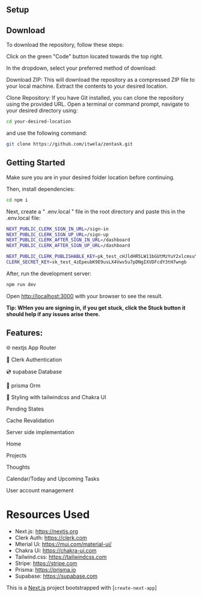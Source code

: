 ## Setup

Download
---

To download the repository, follow these steps:

Click on the green "Code" button located towards the top right.

In the dropdown, select your preferred method of download:

Download ZIP: This will download the repository as a compressed ZIP file to your local machine. Extract the contents to your desired location.

Clone Repository: If you have Git installed, you can clone the repository using the provided URL. Open a terminal or command prompt, navigate to your desired directory using: 

```bash
cd your-desired-location 
```

and use the following command:

```bash
git clone https://github.com/itwela/zentask.git
```

## Getting Started

Make sure you are in your desired folder location before continuing.

Then, install dependencies:

```bash
cd npm i
```
Next, create a " .env.local " file in the root directory and paste this in the .env.local file:

```bash
NEXT_PUBLIC_CLERK_SIGN_IN_URL=/sign-in
NEXT_PUBLIC_CLERK_SIGN_UP_URL=/sign-up
NEXT_PUBLIC_CLERK_AFTER_SIGN_IN_URL=/dashboard
NEXT_PUBLIC_CLERK_AFTER_SIGN_UP_URL=/dashboard

NEXT_PUBLIC_CLERK_PUBLISHABLE_KEY=pk_test_cHJldHR5LW11bGUtMzYuY2xlcmsuYWNjb3VudHMuZGV2JA
CLERK_SECRET_KEY=sk_test_4zEpeubK9E9usLX4Vwv5u7pDNgIXVDFcdY3tH7wngb
```

After, run the development server:

```bash
npm run dev
```

Open [http://localhost:3000](http://localhost:3000) with your browser to see the result.

**Tip: WHen you are signing in, if you get stuck, click the Stuck button it should help if any issues arise there.**

## Features:

🌐 nextjs App Router

🔐 Clerk Authentication

💿 supabase Database

💨 prisma Orm

🎨 Styling with tailwindcss and Chakra UI

Pending States

Cache Revalidation

Server side implementation

Home

Projects

Thoughts

Calendar/Today and Upcoming Tasks

User account management


# Resources Used

- Next.js: https://nextjs.org
- Clerk Auth: https://clerk.com
- Mterial Ui: https://mui.com/material-ui/
- Chakra Ui: https://chakra-ui.com
- Tailwind.css: https://tailwindcss.com
- Stripe: https://stripe.com
- Prisma: https://prisma.io
- Supabase: https://supabase.com
<!-- Shadcn/UI: https://ui.shadcn.com -->

This is a [Next.js](https://nextjs.org/) project bootstrapped with [`create-next-app`]


